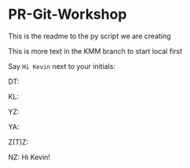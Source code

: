 # PR-Git-Workshop

This is the readme to the py script we are creating

This is more text in the KMM branch to start local first

Say `Hi Kevin` next to your initials:

DT: 

KL:

YZ:

YA:

Z(T)Z:

NZ: Hi Kevin! 
